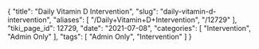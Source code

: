 {
    "title": "Daily Vitamin D Intervention",
    "slug": "daily-vitamin-d-intervention",
    "aliases": [
        "/Daily+Vitamin+D+Intervention",
        "/12729"
    ],
    "tiki_page_id": 12729,
    "date": "2021-07-08",
    "categories": [
        "Intervention",
        "Admin Only"
    ],
    "tags": [
        "Admin Only",
        "Intervention"
    ]
}